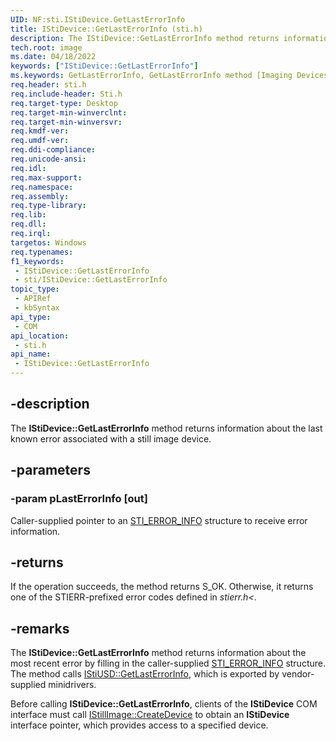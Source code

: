 ```yaml
---
UID: NF:sti.IStiDevice.GetLastErrorInfo
title: IStiDevice::GetLastErrorInfo (sti.h)
description: The IStiDevice::GetLastErrorInfo method returns information about the last known error associated with a still image device.
tech.root: image
ms.date: 04/18/2022
keywords: ["IStiDevice::GetLastErrorInfo"]
ms.keywords: GetLastErrorInfo, GetLastErrorInfo method [Imaging Devices], GetLastErrorInfo method [Imaging Devices],IStiDevice interface, IStiDevice interface [Imaging Devices],GetLastErrorInfo method, IStiDevice.GetLastErrorInfo, IStiDevice::GetLastErrorInfo, image.istidevice_getlasterrorinfo, sti/IStiDevice::GetLastErrorInfo, stifnc_f54b574c-5894-4029-888c-fe60738858d7.xml
req.header: sti.h
req.include-header: Sti.h
req.target-type: Desktop
req.target-min-winverclnt: 
req.target-min-winversvr: 
req.kmdf-ver: 
req.umdf-ver: 
req.ddi-compliance: 
req.unicode-ansi: 
req.idl: 
req.max-support: 
req.namespace: 
req.assembly: 
req.type-library: 
req.lib: 
req.dll: 
req.irql: 
targetos: Windows
req.typenames: 
f1_keywords:
 - IStiDevice::GetLastErrorInfo
 - sti/IStiDevice::GetLastErrorInfo
topic_type:
 - APIRef
 - kbSyntax
api_type:
 - COM
api_location:
 - sti.h
api_name:
 - IStiDevice::GetLastErrorInfo
---
```


## -description

The **IStiDevice::GetLastErrorInfo** method returns information about the last known error associated with a still image device.

## -parameters

### -param pLastErrorInfo [out]

Caller-supplied pointer to an [STI_ERROR_INFO](./ns-sti-_error_infow.md) structure to receive error information.

## -returns

If the operation succeeds, the method returns S_OK. Otherwise, it returns one of the STIERR-prefixed error codes defined in *stierr.h<*.

## -remarks

The **IStiDevice::GetLastErrorInfo** method returns information about the most recent error by filling in the caller-supplied [STI_ERROR_INFO](./ns-sti-_error_infow.md) structure. The method calls [IStiUSD::GetLastErrorInfo](../stiusd/nf-stiusd-istiusd-getlasterrorinfo.md), which is exported by vendor-supplied minidrivers.

Before calling **IStiDevice::GetLastErrorInfo**, clients of the **IStiDevice** COM interface must call [IStillImage::CreateDevice](/previous-versions/windows/hardware/drivers/ff543778(v=vs.85)) to obtain an **IStiDevice** interface pointer, which provides access to a specified device.